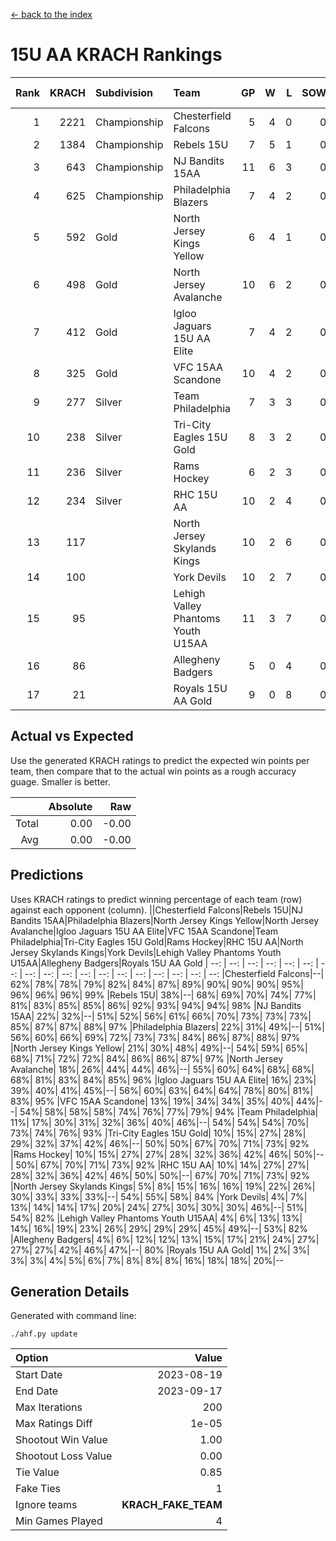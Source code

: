 [<- back to the index](readme.md)
# 15U AA KRACH Rankings
Rank|KRACH|Subdivision|Team|GP|W|L|SOW|SOL|T|SoS|Exp Wins|Win Diff
---:|---:|:---|:---|---:|---:|---:|---:|---:|---:|---:|---:|---:
1|2221|Championship|Chesterfield Falcons|5|4|0|0|0|1|467|4.8|-0.0
2|1384|Championship|Rebels 15U|7|5|1|0|0|1|611|5.8|-0.0
3|643|Championship|NJ Bandits 15AA|11|6|3|0|0|2|531|7.7|0.0
4|625|Championship|Philadelphia Blazers|7|4|2|0|0|1|391|4.9|0.0
5|592|Gold|North Jersey Kings Yellow|6|4|1|0|0|1|252|4.9|0.0
6|498|Gold|North Jersey Avalanche|10|6|2|0|0|2|279|7.7|0.0
7|412|Gold|Igloo Jaguars 15U AA Elite|7|4|2|0|0|1|296|4.9|0.0
8|325|Gold|VFC 15AA Scandone|10|4|2|0|0|4|428|7.4|0.0
9|277|Silver|Team Philadelphia|7|3|3|0|0|1|454|3.9|0.0
10|238|Silver|Tri-City Eagles 15U Gold|8|3|2|0|0|3|213|5.6|0.0
11|236|Silver|Rams Hockey|6|2|3|0|0|1|651|2.9|0.0
12|234|Silver|RHC 15U AA|10|2|4|0|0|4|389|5.4|0.0
13|117||North Jersey Skylands Kings|10|2|6|0|0|2|354|3.7|0.0
14|100||York Devils|10|2|7|0|0|1|420|2.9|0.0
15|95||Lehigh Valley Phantoms Youth U15AA|11|3|7|0|0|1|284|3.9|0.0
16|86||Allegheny Badgers|5|0|4|0|0|1|930|0.8|-0.0
17|21||Royals 15U AA Gold|9|0|8|0|0|1|271|0.9|0.0

## Actual vs Expected
Use the generated KRACH ratings to predict the expected win points per team, then compare that to the actual win points as a rough accuracy guage. Smaller is better.

||Absolute|Raw
|---:|---:|---:
|Total|0.00|-0.00
|Avg|0.00|-0.00

## Predictions
Uses KRACH ratings to predict winning percentage of each team (row) against each opponent (column).
||Chesterfield Falcons|Rebels 15U|NJ Bandits 15AA|Philadelphia Blazers|North Jersey Kings Yellow|North Jersey Avalanche|Igloo Jaguars 15U AA Elite|VFC 15AA Scandone|Team Philadelphia|Tri-City Eagles 15U Gold|Rams Hockey|RHC 15U AA|North Jersey Skylands Kings|York Devils|Lehigh Valley Phantoms Youth U15AA|Allegheny Badgers|Royals 15U AA Gold
| --: | --: | --: | --: | --: | --: | --: | --: | --: | --: | --: | --: | --: | --: | --: | --: | --: | --: 
|Chesterfield Falcons|--| 62%| 78%| 78%| 79%| 82%| 84%| 87%| 89%| 90%| 90%| 90%| 95%| 96%| 96%| 96%| 99%
|Rebels 15U| 38%|--| 68%| 69%| 70%| 74%| 77%| 81%| 83%| 85%| 85%| 86%| 92%| 93%| 94%| 94%| 98%
|NJ Bandits 15AA| 22%| 32%|--| 51%| 52%| 56%| 61%| 66%| 70%| 73%| 73%| 73%| 85%| 87%| 87%| 88%| 97%
|Philadelphia Blazers| 22%| 31%| 49%|--| 51%| 56%| 60%| 66%| 69%| 72%| 73%| 73%| 84%| 86%| 87%| 88%| 97%
|North Jersey Kings Yellow| 21%| 30%| 48%| 49%|--| 54%| 59%| 65%| 68%| 71%| 72%| 72%| 84%| 86%| 86%| 87%| 97%
|North Jersey Avalanche| 18%| 26%| 44%| 44%| 46%|--| 55%| 60%| 64%| 68%| 68%| 68%| 81%| 83%| 84%| 85%| 96%
|Igloo Jaguars 15U AA Elite| 16%| 23%| 39%| 40%| 41%| 45%|--| 56%| 60%| 63%| 64%| 64%| 78%| 80%| 81%| 83%| 95%
|VFC 15AA Scandone| 13%| 19%| 34%| 34%| 35%| 40%| 44%|--| 54%| 58%| 58%| 58%| 74%| 76%| 77%| 79%| 94%
|Team Philadelphia| 11%| 17%| 30%| 31%| 32%| 36%| 40%| 46%|--| 54%| 54%| 54%| 70%| 73%| 74%| 76%| 93%
|Tri-City Eagles 15U Gold| 10%| 15%| 27%| 28%| 29%| 32%| 37%| 42%| 46%|--| 50%| 50%| 67%| 70%| 71%| 73%| 92%
|Rams Hockey| 10%| 15%| 27%| 27%| 28%| 32%| 36%| 42%| 46%| 50%|--| 50%| 67%| 70%| 71%| 73%| 92%
|RHC 15U AA| 10%| 14%| 27%| 27%| 28%| 32%| 36%| 42%| 46%| 50%| 50%|--| 67%| 70%| 71%| 73%| 92%
|North Jersey Skylands Kings|  5%|  8%| 15%| 16%| 16%| 19%| 22%| 26%| 30%| 33%| 33%| 33%|--| 54%| 55%| 58%| 84%
|York Devils|  4%|  7%| 13%| 14%| 14%| 17%| 20%| 24%| 27%| 30%| 30%| 30%| 46%|--| 51%| 54%| 82%
|Lehigh Valley Phantoms Youth U15AA|  4%|  6%| 13%| 13%| 14%| 16%| 19%| 23%| 26%| 29%| 29%| 29%| 45%| 49%|--| 53%| 82%
|Allegheny Badgers|  4%|  6%| 12%| 12%| 13%| 15%| 17%| 21%| 24%| 27%| 27%| 27%| 42%| 46%| 47%|--| 80%
|Royals 15U AA Gold|  1%|  2%|  3%|  3%|  3%|  4%|  5%|  6%|  7%|  8%|  8%|  8%| 16%| 18%| 18%| 20%|--

## Generation Details

Generated with command line:
```
./ahf.py update
```

| Option | Value |
| :----- | ----: |
| Start Date | 2023-08-19 |
| End Date | 2023-09-17 |
| Max Iterations | 200 |
| Max Ratings Diff | 1e-05 |
| Shootout Win Value | 1.00 |
| Shootout Loss Value | 0.00 |
| Tie Value | 0.85 |
| Fake Ties | 1 |
| Ignore teams | __KRACH_FAKE_TEAM__ |
| Min Games Played | 4 |

